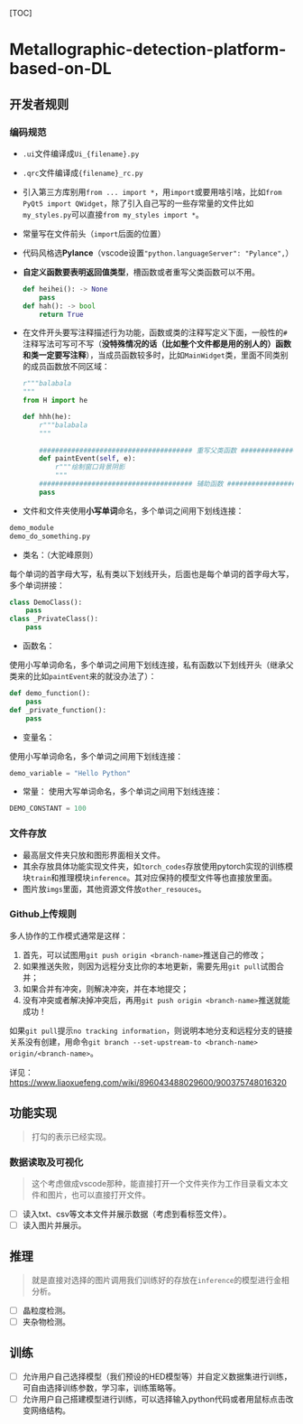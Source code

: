 [TOC]

# Metallographic-detection-platform-based-on-DL

## 开发者规则

### 编码规范

- `.ui`文件编译成`Ui_{filename}.py`

- `.qrc`文件编译成`{filename}_rc.py`

- 引入第三方库别用`from ... import *`，用`import`或要用啥引啥，比如`from PyQt5 import QWidget`，除了引入自己写的一些存常量的文件比如`my_styles.py`可以直接`from my_styles import *`。

- 常量写在文件前头（`import`后面的位置）

- 代码风格选**Pylance**（vscode设置`"python.languageServer": "Pylance",`）

- **自定义函数要表明返回值类型**，槽函数或者重写父类函数可以不用。

  ```python
  def heihei(): -> None
      pass
  def hah(): -> bool
      return True
  ```

- 在文件开头要写注释描述行为功能，函数或类的注释写定义下面，一般性的`#`注释写法可写可不写（**没特殊情况的话（比如整个文件都是用的别人的）函数和类一定要写注释**），当成员函数较多时，比如`MainWidget`类，里面不同类别的成员函数放不同区域：

  ```python
  r"""balabala
  """
  from H import he
  
  def hhh(he):
      r"""balabala
      """
      
      ###################################### 重写父类函数 ######################################
      def paintEvent(self, e):
          r"""绘制窗口背景阴影
          """
      ###################################### 辅助函数 ######################################
      pass
  ```

- 文件和文件夹使用**小写单词**命名，多个单词之间用下划线连接：

```python
demo_module
demo_do_something.py
```

- 类名：（大驼峰原则）

每个单词的首字母大写，私有类以下划线开头，后面也是每个单词的首字母大写，多个单词拼接：

```python
class DemoClass():
	pass
class _PrivateClass():
	pass
```

- 函数名：

使用小写单词命名，多个单词之间用下划线连接，私有函数以下划线开头（继承父类来的比如`paintEvent`来的就没办法了）：

```python
def demo_function():
	pass
def _private_function():
	pass
```

- 变量名：

使用小写单词命名，多个单词之间用下划线连接：

```python
demo_variable = "Hello Python"
```

- 常量：
  使用大写单词命名，多个单词之间用下划线连接：

```python
DEMO_CONSTANT = 100
```

### 文件存放

- 最高层文件夹只放和图形界面相关文件。
- 其余存放具体功能实现文件夹，如`torch_codes`存放使用pytorch实现的训练模块`train`和推理模块`inference`。其对应保持的模型文件等也直接放里面。
- 图片放`imgs`里面，其他资源文件放`other_resouces`。

### Github上传规则

多人协作的工作模式通常是这样：

1. 首先，可以试图用`git push origin <branch-name>`推送自己的修改；
2. 如果推送失败，则因为远程分支比你的本地更新，需要先用`git pull`试图合并；
3. 如果合并有冲突，则解决冲突，并在本地提交；
4. 没有冲突或者解决掉冲突后，再用`git push origin <branch-name>`推送就能成功！

如果`git pull`提示`no tracking information`，则说明本地分支和远程分支的链接关系没有创建，用命令`git branch --set-upstream-to <branch-name> origin/<branch-name>`。

详见：https://www.liaoxuefeng.com/wiki/896043488029600/900375748016320

## 功能实现

> 打勾的表示已经实现。

### 数据读取及可视化

> 这个考虑做成vscode那种，能直接打开一个文件夹作为工作目录看文本文件和图片，也可以直接打开文件。

- [ ] 读入txt、csv等文本文件并展示数据（考虑到看标签文件）。
- [ ] 读入图片并展示。

## 推理

> 就是直接对选择的图片调用我们训练好的存放在`inference`的模型进行金相分析。

- [ ] 晶粒度检测。
- [ ] 夹杂物检测。

## 训练

- [ ] 允许用户自己选择模型（我们预设的HED模型等）并自定义数据集进行训练，可自由选择训练参数，学习率，训练策略等。
- [ ] 允许用户自己搭建模型进行训练，可以选择输入python代码或者用鼠标点击改变网络结构。
